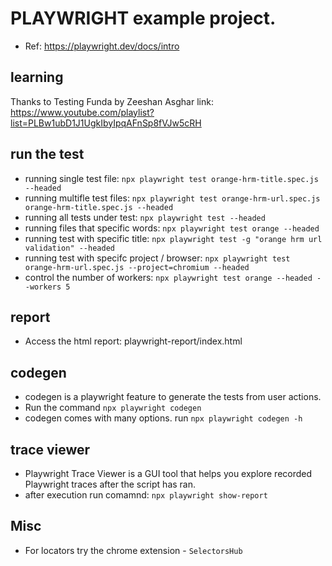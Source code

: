 # PLAYWRIGHT example project. 
- Ref: https://playwright.dev/docs/intro

## learning
Thanks to Testing Funda by Zeeshan Asghar
link: https://www.youtube.com/playlist?list=PLBw1ubD1J1UgkIbyIpqAFnSp8fVJw5cRH

## run the test
- running single test file: `npx playwright test orange-hrm-title.spec.js --headed`
- running multifle test files: `npx playwright test orange-hrm-url.spec.js orange-hrm-title.spec.js --headed`
- running all tests under test: `npx playwright test --headed`
- running files that specific words: `npx playwright test orange --headed`
- running test with specific title: `npx playwright test -g "orange hrm url validation" --headed`
- running test with specifc project / browser: `npx playwright test orange-hrm-url.spec.js --project=chromium --headed`
- control the number of workers: `npx playwright test orange --headed --workers 5`

## report
- Access the html report: playwright-report/index.html

## codegen
- codegen is a playwright feature to generate the tests from user actions. 
- Run the command `npx playwright codegen`
- codegen comes with many options. run `npx playwright codegen -h`

## trace viewer
- Playwright Trace Viewer is a GUI tool that helps you explore recorded Playwright traces after the script has ran.
- after execution run comamnd: `npx playwright show-report`

## Misc
- For locators try the chrome extension - `SelectorsHub`
